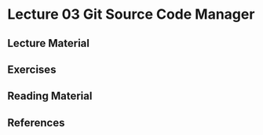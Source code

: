 # Lecture 03 Git Source Code Manager

## Lecture Material

## Exercises

## Reading Material

## References
